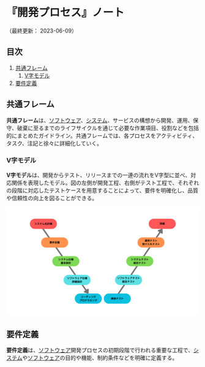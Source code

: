 # 『開発プロセス』ノート

（最終更新： 2023-06-09）


## 目次

1. [共通フレーム](#共通フレーム)
	1. [V字モデル](#v字モデル)
1. [要件定義](#要件定義)


## 共通フレーム

**共通フレーム**は、[ソフトウェア](../../../../computer/software/_/chapters/software.md#ソフトウェア)、[システム](../../../../system/_/chapters/system.md#システム)、サービスの構想から開発、運用、保守、破棄に至るまでのライフサイクルを通じて必要な作業項目、役割などを包括的にまとめたガイドライン。共通フレームでは、各プロセスをアクティビティ、タスク、注記と徐々に詳細化していく。

### V字モデル

**V字モデル**は、開発からテスト、リリースまでの一連の流れをV字型に並べ、対応関係を表現したモデル。図の左側が開発工程、右側がテスト工程で、それぞれの段階に対応したテストケースを用意することによって、要件を明確化し、品質や信頼性の向上を図ることができる。

![V次モデル](../assets/images/v_model.png)


## 要件定義

**要件定義**は、[ソフトウェア](../../../../computer/software/_/chapters/software.md#ソフトウェア)開発プロセスの初期段階で行われる重要な工程で、[システム](../../../../system/_/chapters/system.md#システム)や[ソフトウェア](../../../../computer/software/_/chapters/software.md#ソフトウェア)の目的や機能、制約条件などを明確に定義する。
